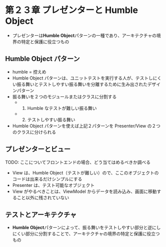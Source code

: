 # 第２３章 プレゼンターと Humble Object

- プレゼンターは**Humble Object**パターンの一種であり、アーキテクチャの境界の特定と保護に役立つもの

## Humble Object パターン

- humble = 控えめ
- Humble Object パターンは、ユニットテストを実行する人が、テストしにくい振る舞いとテストしやすい振る舞いを分離するために生み出されたデザインパターン
- 振る舞いを２つのモジュールまたはクラスに分割する
  - 1. Humble なテストが難しい振る舞い
  - 2. テストしやすい振る舞い
- Humble Object パターンを使えば上記２パターンを Presenter/View の２つのクラスに分けられる

## プレゼンターとビュー

TODO: ここについてフロントエンドの場合、どう当てはめるべきか調べる

- View は、Humble Object（テストが難しい）ので、ここのオブジェクトのコードは出来るだけシンプルにする
- Presenter は、テスト可能なオブジェクト
- View がやるべきことは、ViewModel からデータを読み込み、画面に移動すること以外に残されていない

## テストとアーキテクチャ

- **Humble Object**パターンによって、振る舞いをテストしやすい部分と逆にしにくい部分に分割することで、アーキテクチャの境界の特定と保護に役立つもの
